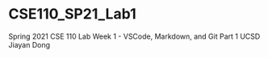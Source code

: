 # CSE110_SP21_Lab1
Spring 2021 CSE 110 Lab Week 1 - VSCode, Markdown, and Git Part 1 UCSD Jiayan Dong
